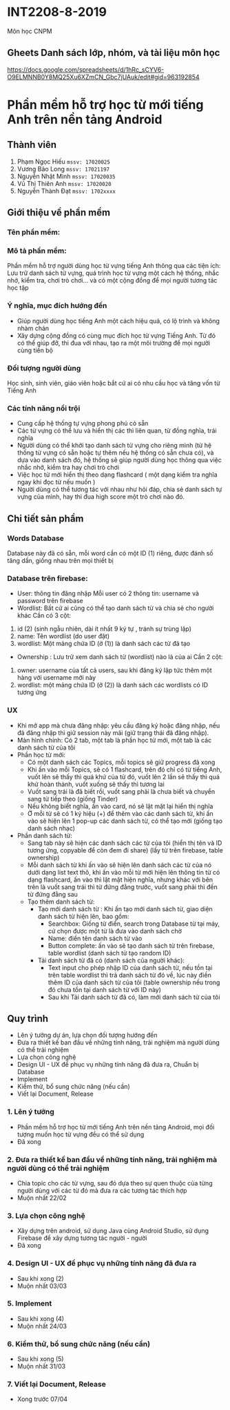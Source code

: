 ﻿# INT2208-8-2019
Môn học CNPM

## Gheets Danh sách lớp, nhóm, và tài liệu môn học

https://docs.google.com/spreadsheets/d/1hRc_sCYV6-O9ELMNNB0Y8MQ25Xu6XZmCN_Gbc7jUAuk/edit#gid=963192854  

# Phần mềm hỗ trợ học từ mới tiếng Anh trên nền tảng Android

## Thành viên
1. Phạm Ngọc Hiếu `mssv: 17020025`
2. Vương Bảo Long `mssv: 17021197`
3. Nguyễn Nhật Minh `mssv: 17020035`
4. Vũ Thị Thiên Anh `mssv: 17020020`
5. Nguyễn Thành Đạt `mssv: 1702xxxx`

## Giới thiệu về phần mềm
### Tên phần mềm:
### Mô tả phần mềm:
Phần mềm hỗ trợ người dùng học từ vựng tiếng Anh thông qua các tiện ích: Lưu trữ danh sách từ vựng, quá trình học từ vựng một cách hệ thống, nhắc nhở, kiểm tra, chơi trò chơi... và có một cộng đồng để mọi người tương tác học tập

### Ý nghĩa, mục đích hướng đến
* Giúp người dùng học tiếng Anh một cách hiệu quả, có lộ trình và không nhàm chán
* Xây dựng cộng đồng có cùng mục đích học từ vựng Tiếng Anh. Từ đó có thể giúp đỡ, thi đua với nhau, tạo ra một môi trường để mọi người cùng tiến bộ

### Đối tượng người dùng
Học sinh, sinh viên, giáo viên hoặc bắt cứ ai có nhu cầu học và tăng vốn từ Tiếng Anh

### Các tính năng nổi trội
* Cung cấp hệ thống tự vựng phong phú có sẵn
* Các từ vựng có thể lưu và hiển thị các thì liên quan, từ đồng nghĩa, trái nghĩa
* Người dùng có thể khởi tạo danh sách từ vựng cho riêng mình (từ hệ thống từ vựng có sẵn hoặc tự thêm nếu hệ thống có sẵn chưa có), và dựa vào danh sách đó, hệ thống sẽ giúp người dùng học thông qua việc nhắc nhở, kiểm tra hay chơi trò chơi
* Việc học từ mới hiển thị theo dạng flashcard ( một dạng kiểm tra nghĩa ngay khi đọc từ nếu muốn )
* Người dùng có thể tương tác với nhau như hỏi đáp, chia sẻ danh sách tự vựng của mình, hay thi đua high score một trò chơi nào đó.

## Chi tiết sản phẩm
### Words Database
Database này đã có sẵn, mỗi word cần có một ID (1) riêng, được đánh số tăng dần, giống nhau trên mọi thiết bị
### Database trên firebase:
* User: thông tin đăng nhập
Mỗi user có 2 thông tin: username và password trên firebase
* Wordlist: Bất cứ ai cũng có thể tạo danh sách từ và chia sẻ cho người khác
Cần có 3 cột:
1. id (2) (sinh ngẫu nhiên, dài ít nhất 9 ký tự , tránh sự trùng lặp)
2. name: Tên wordlist (do user đặt)
3. wordlist: Một mảng chứa ID (ở (1)) là danh sách các từ đã tạo
* Ownership : Lưu trữ xem danh sách từ (wordlist) nào là của ai
Cần 2 cột:
1. owner: username của tất cả users, sau khi đăng ký lập tức thêm một hàng với username mới này
2. wordlist: một mảng chứa ID (ở (2)) là danh sách các wordlists có ID tương ứng

### UX
* Khi mở app mà chưa đăng nhập: yêu cầu đăng ký hoặc đăng nhập, nếu đã đăng nhập thì giữ session này mãi (giữ trạng thái đã đăng nhập).
* Màn hình chính:
	Có 2 tab, một tab là phần học từ mới, một tab là các danh sách từ của tôi
* Phần học từ mới:
	- Có một danh sách các Topics, mỗi topics sẽ giữ progress đã xong
	- Khi ấn vào mỗi Topics, sẽ có 1 flashcard, trên đó chỉ có từ tiếng Anh, vuốt lên sẽ thấy thì quá khứ của từ đó, vuốt lên 2 lần sẽ thấy thì quá khứ hoàn thành, vuốt xuống sẽ thấy thì tương lai
	- Vuốt sang trái là đã biết rồi, vuốt sang phải là chưa biết và chuyển sang từ tiếp theo (giống Tinder)
	- Nếu không biết nghĩa, ấn vào card, nó sẽ lật mặt lại hiển thị nghĩa
	- Ở mỗi từ sẽ có 1 ký hiệu (+) để thêm vào các danh sách từ, khi ấn vào sẽ hiện lên 1 pop-up các danh sách từ, có thể tạo mới (giống tạo danh sách nhạc)
* Phần danh sách từ:
	- Sang tab này sẽ hiện các danh sách các từ của tôi (hiển thị tên và ID tương ứng, copyable để còn đem đi share) (lấy từ trên firebase, table ownership)
	- Mỗi danh sách từ khi ấn vào sẽ hiện lên danh sách các từ của nó dưới dạng list text thô, khi ấn vào mỗi từ mới hiện lên thông tin từ có dạng flashcard, ấn vào thì lật mặt hiện nghĩa, nhưng khác với bên trên là vuốt sang trái thì từ đứng đằng trước, vuốt sang phải thì đến từ đứng đằng sau
	- Tạo thêm danh sách từ:
		- Tạo mới danh sách từ :
		Khi ấn tạo mới  danh sách từ, giao diện danh sách từ hiện lên, bao gồm:
			- Searchbox: Giống từ điển, search trong Database từ tại máy, cứ chọn được một từ là đưa vào danh sách chờ
			- Name: điền tên danh sách từ vào
			- Button complete: ấn vào sẽ tạo danh sách từ trên firebase, table wordlist (danh sách từ tạo random ID)
		- Tải danh sách từ đã có (danh sách của người khác):
			- Text input cho phép nhập ID của danh sách từ, nếu tồn tại trên table wordlist thì trả danh sách từ đó về, lúc này điền thêm ID của danh sách từ của tôi (table ownership nếu trong đó chưa tồn tại danh sách từ với ID này)
			- Sau khi Tải danh sách từ đã có, làm mới danh sách từ của tôi





## Quy trình  
* Lên ý tưởng dự án, lựa chọn đối tượng hướng đến  
* Đưa ra thiết kế ban đầu về những tính năng, trải nghiệm mà người dùng có thể trải nghiệm  
* Lựa chọn công nghệ  
* Design UI - UX để phục vụ những tính năng đã đưa ra, Chuẩn bị Database  
* Implement  
* Kiểm thử, bổ sung chức năng (nếu cần)  
* Viết lại Document, Release  

### 1. Lên ý tưởng  
* Phần mềm hỗ trợ học từ mới tiếng Anh trên nền tảng Android, mọi đối tượng muốn học từ vựng đều có thể sử dụng  
* Đã xong  

### 2. Đưa ra thiết kế ban đầu về những tính năng, trải nghiệm mà người dùng có thể trải nghiệm  
* Chia topic cho các từ vựng, sau đó dựa theo sự quen thuộc của từng người dùng với các từ đó mà đưa ra các tương tác thích hợp  
* Muộn nhất 22/02

### 3. Lựa chọn công nghệ  
* Xây dựng trên android, sử dụng Java cùng Android Studio, sử dụng Firebase để xây dựng tương tác người - người  
* Đã xong  

### 4. Design UI - UX để phục vụ những tính năng đã đưa ra  
* Sau khi xong (2)  
* Muộn nhất 03/03

### 5. Implement  
* Sau khi xong (4)  
* Muộn nhất 24/03

### 6. Kiểm thử, bổ sung chức năng (nếu cần)  
* Sau khi xong (5)  
* Muộn nhất 31/03  

### 7. Viết lại Document, Release  
* Xong trước 07/04  
